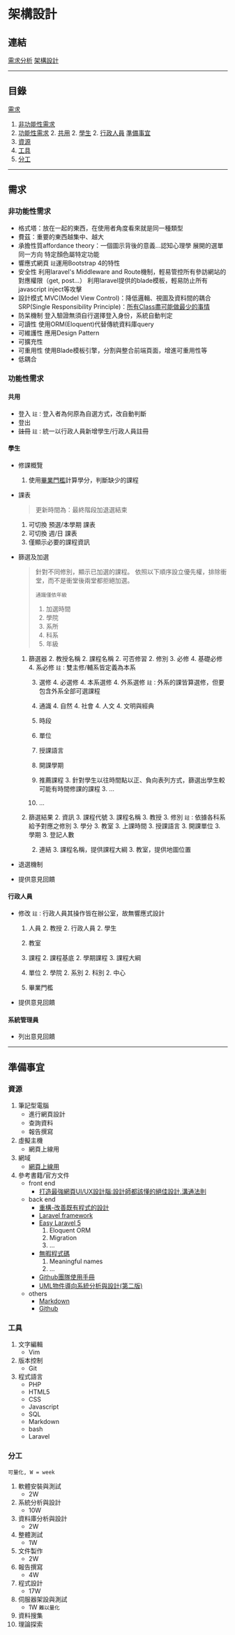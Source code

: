 # 架構設計

## 連結
[需求分析](./requirement.md)
[架構設計](./design.md)

---
## 目錄
[需求](https://github.com/iattempt/selection/blob/master/proposal/design.md#需求)
   1. [非功能性需求](https://github.com/iattempt/selection/blob/master/proposal/design.md#非功能性需求)
   1. [功能性需求](https://github.com/iattempt/selection/blob/master/proposal/design.md#功能性需求)
      2. [共用](https://github.com/iattempt/selection/blob/master/proposal/design.md#共用)
      2. [學生](https://github.com/iattempt/selection/blob/master/proposal/design.md#學生)
      2. [行政人員](https://github.com/iattempt/selection/blob/master/proposal/design.md#行政人員)
[準備事宜](https://github.com/iattempt/selection/blob/master/proposal/design.md#準備事宜)
   1. [資源](https://github.com/iattempt/selection/blob/master/proposal/design.md#資源)
   1. [工具](https://github.com/iattempt/selection/blob/master/proposal/design.md#工具)
   1. [分工](https://github.com/iattempt/selection/blob/master/proposal/design.md#分工)

---
## 需求

### 非功能性需求
+ 格式塔：放在一起的東西，在使用者角度看來就是同一種類型
+ 費茲：重要的東西越集中、越大
+ 承擔性質affordance theory：一個圖示背後的意義...認知心理學
   展開的選單同一方向
   特定顏色屬特定功能
+ 響應式網頁
   `註`運用Bootstrap 4的特性
+ 安全性
   利用laravel's Middleware and Route機制，輕易管控所有參訪網站的對應權限（get, post...）
   利用laravel提供的blade模板，輕易防止所有javascript inject等攻擊
+ 設計模式
   MVC(Model View Control)：降低邏輯、視圖及資料間的耦合
   SRP(Single Responsibility Principle)：[所有Class盡可能做最少的事情](./logic.md)
+ 防呆機制
   登入驗證無須自行選擇登入身份，系統自動判定
+ 可讀性
   使用ORM(Eloquent)代替傳統資料庫query
+ 可維護性
   應用Design Pattern
+ 可擴充性
+ 可重用性
   使用Blade模板引擎，分割與整合前端頁面，增進可重用性等
+ 低耦合

### 功能性需求
#### 共用
+ 登入
   `註：`登入者為何原為自選方式，改自動判斷
+ 登出
+ ~~註冊~~
   `註：`統一以行政人員新增學生/行政人員註冊

#### 學生
+ 修課概覽
   1. 使用[畢業門檻]()計算學分，判斷缺少的課程

+ 課表
   > 更新時間為：最終階段加退選結束

   1. 可切換 預選/本學期 課表
   1. 可切換 週/日 課表
   1. 僅顯示必要的課程資訊

+ 篩選及加選
   > 針對不同修別，顯示已加選的課程。
   > 依照以下順序設立優先權，排除衝堂，而不是衝堂後兩堂都拒絕加選。
   > 
   > `通識僅依年級`
   > 1. 加選時間
   > 2. 學院
   > 3. 系所
   > 4. 科系
   > 5. 年級
   
   1. 篩選器
      2. 教授名稱
      2. 課程名稱
      2. 可否修習
      2. 修別
         3. 必修
            4. 基礎必修
            4. 系必修
               `註：`雙主修/輔系皆定義為本系

         3. 選修
            4. 必選修
            4. 本系選修
            4. 外系選修
               `註：`外系的課皆算選修，但要包含外系全部可選課程

         3. 通識
            4. 自然
            4. 社會
            4. 人文
            4. 文明與經典

      2. 時段
      2. 單位
      2. 授課語言
      2. 開課學期
      2. 推薦課程
         3. 針對學生以往時間點以正、負向表列方式，篩選出學生較可能有時間修課的課程
         3. ...

      2. ...

   1. 篩選結果
      2. 資訊
         3. 課程代號
         3. 課程名稱
         3. 教授
         3. 修別
            `註：`依據各科系給予對應之修別
         3. 學分
         3. 教室
         3. 上課時間
         3. 授課語言
         3. 開課單位
         3. 學期
         3. 登記人數

      2. 連結
         3. 課程名稱，提供課程大綱
         3. 教室，提供地圖位置
+ 退選機制
+ 提供意見回饋

#### 行政人員
+ 修改
   `註：`行政人員其操作皆在辦公室，故無響應式設計
   1. 人員
      2. 教授
      2. 行政人員
      2. 學生

   1. 教室
   1. 課程
      2. 課程基底
      2. 學期課程
         3. 課程大綱

   1. 單位
      2. 學院
      2. 系別
      2. 科別
      2. 中心

   1. 畢業門檻
+ 提供意見回饋

#### 系統管理員
+ 列出意見回饋

---
## 準備事宜
### 資源
1. 筆記型電腦
   * 進行網頁設計
   * 查詢資料
   * 報告撰寫
1. 虛擬主機
   * 網頁上線用
1. 網域
   * [網頁上線用](http://iattempt.net)
1. 參考書籍/官方文件
   * front end
      + [打造最強網頁UI/UX設計腦:設計師都該懂的絕佳設計.溝通法則](http://www.books.com.tw/products/0010723121)
   * back end
      + [重構-改善既有程式的設計](http://www.books.com.tw/products/0010411649)
      + [Laravel framework](https://laravel.com/docs/5.4/routing)
      + [Easy Laravel 5](http://www.easylaravelbook.com)
         1. Eloquent ORM
         2. Migration
         3. ...
      + [無暇程式碼](http://www.books.com.tw/products/0010579897?sloc=reprod_i_1)
         1. Meaningful names
         2. ...
      + [Github團隊使用手冊](http://www.books.com.tw/products/0010739370?loc=P_007_026)
      + [UML物件導向系統分析與設計(第二版)](http://www.books.com.tw/products/0010741404)
   * others
      + [Markdown](https://guides.github.com/features/mastering-markdown/#examples)
      + [Github](https://gist.github.com/guweigang/9848271)

### 工具
1. 文字編輯
   * Vim
1. 版本控制
   * Git
1. 程式語言
   * PHP
   * HTML5
   * CSS
   * Javascript
   * SQL
   * Markdown
   * bash
   * Laravel

### 分工
`可量化, W = week`
1. 軟體安裝與測試
   * 2W
1. 系統分析與設計
   * 10W
1. 資料庫分析與設計
   * 2W
1. 整體測試
   * 1W
1. 文件製作
   * 2W
1. 報告撰寫
   * 4W
1. 程式設計
   * 17W
1. 伺服器架設與測試
   * 1W
`難以量化`
1. 資料搜集
1. 理論探索
